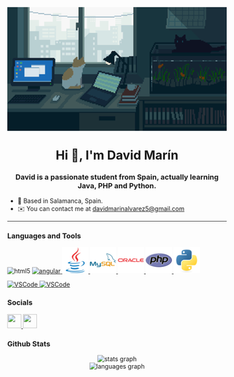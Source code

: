 <img align="center" width="1000px" alt="Coding" src="https://github.com/12-davm/12-davm/blob/main/Mainheader.gif">

<!-- ![MasterHead](https://github.com/12-davm/12-davm/blob/main/mainheader.gif)
--->
<h1 align="center">Hi 👋, I'm David Marín</h1>
<h3 align="center">David is a passionate student from Spain, actually learning Java, PHP and Python.</h3>

* 📍  Based in Salamanca, Spain.
* ✉️  You can contact me at [davidmarinalvarez5@gmail.com](mailto:davidmarinalvarez5@gmail.com)
--------------------------------------

### Languages and Tools
<p align="left"> 
  <a target="_blank" rel="noreferrer"> <img src="https://cdn.jsdelivr.net/gh/devicons/devicon@latest/icons/html5/html5-original-wordmark.svg" alt="html5" width="60" height="60"/> </a>
  <a href="https://angular.io" target="_blank" rel="noreferrer"> <img src="https://angular.io/assets/images/logos/angular/angular.svg" alt="angular" width="60" height="60"/> </a>  
  <a href="https://www.java.com" target="_blank" rel="noreferrer"> <img src="https://raw.githubusercontent.com/devicons/devicon/master/icons/java/java-original.svg" alt="java" width="60" height="60"/> </a> 
  <a href="https://www.mysql.com/" target="_blank" rel="noreferrer"> <img src="https://raw.githubusercontent.com/devicons/devicon/master/icons/mysql/mysql-original-wordmark.svg" alt="mysql" width="60" height="60"/> </a>  
  <a href="https://www.oracle.com/" target="_blank" rel="noreferrer"> <img src="https://raw.githubusercontent.com/devicons/devicon/master/icons/oracle/oracle-original.svg" alt="oracle" width="60" height="60"/> </a> 
  <a href="https://www.php.net" target="_blank" rel="noreferrer"> <img src="https://raw.githubusercontent.com/devicons/devicon/master/icons/php/php-original.svg" alt="php" width="60" height="60"/> </a> 
  <a href="https://www.python.org" target="_blank" rel="noreferrer"> <img src="https://raw.githubusercontent.com/devicons/devicon/master/icons/python/python-original.svg" alt="python" width="60" height="60"/> </a>
</p>

<p>
  <a href="https://https://code.visualstudio.com/" target="_blank" rel="noreferrer"> <img src="https://cdn.jsdelivr.net/gh/devicons/devicon@latest/icons/visualstudio/visualstudio-original.svg" alt="VSCode" width="50" height="50"/> </a>
  <a href="https://www.jetbrains.com/es-es/idea/" target="_blank" rel="noreferrer"> <img src="https://cdn.jsdelivr.net/gh/devicons/devicon@latest/icons/intellij/intellij-original.svg" alt="VSCode" width="50" height="50"/> </a>
</p>
    
### Socials

 <p align="left">
    <a href="https://www.linkedin.com/in/david-mar%C3%ADn-422129231/" target="_blank" rel="noreferrer"> 
      <picture> 
        <source media="(prefers-color-scheme: dark)" srcset="https://raw.githubusercontent.com/danielcranney/readme-generator/main/public/icons/socials/linkedin-dark.svg" /> 
        <source media="(prefers-color-scheme: light)" srcset="https://raw.githubusercontent.com/danielcranney/readme-generator/main/public/icons/socials/linkedin.svg" /> 
        <img src="https://raw.githubusercontent.com/danielcranney/readme-generator/main/public/icons/socials/linkedin.svg" width="32" height="32" /> 
      </picture>
    </a> 
    
   <a href="https://discord.com/users/173496109497450496" target="_blank" rel="noreferrer"> 
      <picture> 
        <source media="(prefers-color-scheme: light)" srcset="https://raw.githubusercontent.com/danielcranney/readme-generator/main/public/icons/socials/discord.svg" /> 
        <img src="https://raw.githubusercontent.com/danielcranney/readme-generator/main/public/icons/socials/discord.svg" width="32" height="32" /> 
      </picture>
    </a>
  </p>

### Github Stats

<div align="center">
  <img src="https://github-readme-stats.vercel.app/api?username=12-davm&hide_title=false&hide_rank=false&show_icons=true&include_all_commits=true&count_private=true&disable_animations=false&theme=dracula&locale=en&hide_border=false&order=1" height="150" alt="stats graph"  />
</div>

<div align="center">
  <img src="https://github-readme-stats.vercel.app/api/top-langs?username=12-davm&locale=en&hide_title=false&layout=compact&card_width=320&langs_count=5&theme=dracula&hide_border=false&order=2" height="150" alt="languages graph"  />
</div>


<!---
12-davm/12-davm is a ✨ special ✨ repository because its `README.md` (this file) appears on your GitHub profile.
You can click the Preview link to take a look at your changes.
--->
